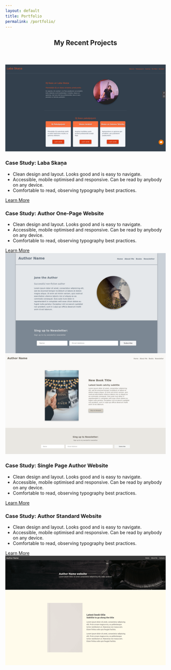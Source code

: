 ```yaml
---
layout: default
title: Portfolio
permalink: /portfolio/
---
```

<!-- section with case studies of recent projects -->
<section>
  <div class="content-wrapper">
    <header class="section-header">
      <h2>My Recent Projects</h2>
    </header>
    <div class="section-feature">
      <img src="/assets/images/laba-skana-main-thumb.png" alt="Case Study main image">
      <article>
        <h3>Case Study: Laba Skaņa</h3>
        <ul>
          <li>Clean design and layout. Looks good and is easy to navigate.</li>
          <li>Accessible, mobile optimised and responsive. Can be read by anybody on any device.</li>
          <li>Comfortable to read, observing typography best practices.</li>
        </ul>
        <a href="{{ site.baseurl }}/portfolio/case-study-laba-skana" class="btn btn-main">Learn More</a>
      </article>
    </div>
    <div class="section-feature">
      <article>
        <h3>Case Study: Author One-Page Website</h3>
        <ul>
          <li>Clean design and layout. Looks good and is easy to navigate.</li>
          <li>Accessible, mobile optimised and responsive. Can be read by anybody on any device.</li>
          <li>Comfortable to read, observing typography best practices.</li>
        </ul>
        <a href="{{ site.baseurl }}/portfolio/case-study-author-onepage" class="btn btn-main">Learn More</a>
      </article>
      <img src="/assets/images/author-one-page-template-hero-thumb.png" alt="Case Study main image">
    </div>
    <div class="section-feature">
      <img src="/assets/images/author-single-page-template-hero-thumb.png" alt="Case Study main image">
      <article>
        <h3>Case Study: Single Page Author Website</h3>
        <ul>
          <li>Clean design and layout. Looks good and is easy to navigate.</li>
          <li>Accessible, mobile optimised and responsive. Can be read by anybody on any device.</li>
          <li>Comfortable to read, observing typography best practices.</li>
        </ul>
        <a href="{{ site.baseurl }}/portfolio/case-study-author-singlepage" class="btn btn-main">Learn More</a>
      </article>
    </div>
    <div class="section-feature">
      <article>
        <h3>Case Study: Author Standard Website</h3>
        <ul>
          <li>Clean design and layout. Looks good and is easy to navigate.</li>
          <li>Accessible, mobile optimised and responsive. Can be read by anybody on any device.</li>
          <li>Comfortable to read, observing typography best practices.</li>
        </ul>
        <a href="{{ site.baseurl }}/portfolio/case-study-author-standard" class="btn btn-main">Learn More</a>
      </article>
      <img src="/assets/images/author-standard-hero-thumb.png" alt="Case Study main image">
    </div>
  </div>
</section>